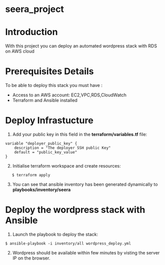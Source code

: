 # seera_project


# Introduction
With this project you can deploy an automated wordpress stack with RDS on AWS cloud

# Prerequisites Details
To be able to deploy this stack you must have :

* Access to an AWS account: EC2,VPC,RDS,CloudWatch
* Terraform and Ansible installed

# Deploy Infrastucture

1. Add your public key in this field in the **terraform/variables.tf** file:

```
variable "deployer_public_key" {
    description = "The deployer SSH public Key"
    default = "public_key_value"
}
```

2. Initialise terraform workspace and create resources:
```$ terraform init
   $ terraform apply
```

3. You can see that ansible inventory has been generated dynamically to **playbooks/inventory/seera**

# Deploy the wordpress stack with Ansible

1. Launch the playbook to deploy the stack:

`$ ansible-playbook -i inventory/all wordpress_deploy.yml`

2. Wordpress should be available within few minutes by visting the server IP on the browser.